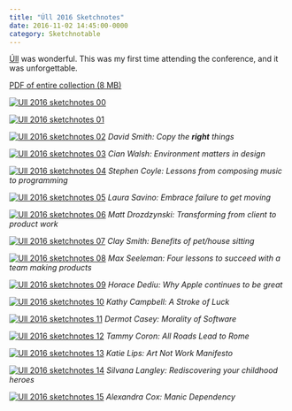 ```yaml
---
title: "Úll 2016 Sketchnotes"
date: 2016-11-02 14:45:00-0000
category: Sketchnotable
---
```


[Úll](http://2016.ull.ie) was wonderful. This was my first time attending the conference, and it was unforgettable.

[PDF of entire collection (8 MB)](https://www.sketchnotable.com/uploads/2019/97c4f7ec9e.pdf)

[![Ull 2016 sketchnotes 00](/uploads/2018/23904c19a1.jpg)](/uploads/2018/23904c19a1.jpg)

[![Ull 2016 sketchnotes 01](/uploads/2018/a0c9546d1a.jpg)](/uploads/2018/a0c9546d1a.jpg)

[![Ull 2016 sketchnotes 02](/uploads/2018/64a9043ce2.jpg)](/uploads/2018/64a9043ce2.jpg)
_David Smith: Copy the **right** things_

[![Ull 2016 sketchnotes 03](/uploads/2018/46923088ae.jpg)](/uploads/2018/46923088ae.jpg)
_Cian Walsh: Environment matters in design_

[![Ull 2016 sketchnotes 04](/uploads/2018/0406fdbced.jpg)](/uploads/2018/0406fdbced.jpg)
_Stephen Coyle: Lessons from composing music to programming_

[![Ull 2016 sketchnotes 05](/uploads/2018/6e973d2380.jpg)](/uploads/2018/6e973d2380.jpg)
_Laura Savino: Embrace failure to get moving_

[![Ull 2016 sketchnotes 06](/uploads/2018/5efab4ae94.jpg)](/uploads/2018/5efab4ae94.jpg)
_Matt Drozdzynski: Transforming from client to product work_

[![Ull 2016 sketchnotes 07](/uploads/2018/9ced6838b0.jpg)](/uploads/2018/9ced6838b0.jpg)
_Clay Smith: Benefits of pet/house sitting_

[![Ull 2016 sketchnotes 08](/uploads/2018/b46199ee52.jpg)](/uploads/2018/b46199ee52.jpg)
_Max Seeleman: Four lessons to succeed with a team making products_

[![Ull 2016 sketchnotes 09](/uploads/2018/9635fad4f9.jpg)](/uploads/2018/9635fad4f9.jpg)
_Horace Dediu: Why Apple continues to be great_

[![Ull 2016 sketchnotes 10](/uploads/2018/9ebc224517.jpg)](/uploads/2018/9ebc224517.jpg)
_Kathy Campbell: A Stroke of Luck_

[![Ull 2016 sketchnotes 11](/uploads/2018/360a9b4cd0.jpg)](/uploads/2018/360a9b4cd0.jpg)
_Dermot Casey: Morality of Software_

[![Ull 2016 sketchnotes 12](/uploads/2018/e0ff7e672e.jpg)](/uploads/2018/e0ff7e672e.jpg)
_Tammy Coron: All Roads Lead to Rome_

[![Ull 2016 sketchnotes 13](/uploads/2018/f8899890dd.jpg)](/uploads/2018/f8899890dd.jpg)
_Katie Lips: Art Not Work Manifesto_

[![Ull 2016 sketchnotes 14](/uploads/2018/07d9a66fde.jpg)](/uploads/2018/07d9a66fde.jpg)
_Silvana Langley: Rediscovering your childhood heroes_

[![Ull 2016 sketchnotes 15](/uploads/2018/4b6b736ea2.jpg)](/uploads/2018/4b6b736ea2.jpg)
_Alexandra Cox: Manic Dependency_
